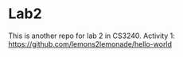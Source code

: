 # Lab2
This is another repo for lab 2 in CS3240.
Activity 1: https://github.com/lemons2lemonade/hello-world
